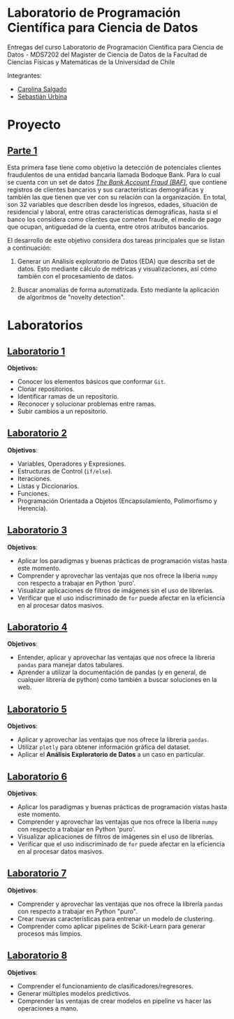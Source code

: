 # Laboratorio de Programación Científica para Ciencia de Datos

Entregas del curso Laboratorio de Programación Científica para Ciencia de Datos - MDS7202 del Magister de Ciencia de Datos de la Facultad de Ciencias Físicas y Matemáticas de la Universidad de Chile

Integrantes:
- [Carolina Salgado](https://github.com/carolinasalgadop)
- [Sebastián Urbina](https://github.com/SebasUrbina)

# Proyecto

## [Parte 1](https://github.com/SebasUrbina/MDS7202/blob/main/Proyecto/Proyecto.ipynb)
Esta primera fase tiene como objetivo la detección de potenciales clientes fraudulentos de una entidad bancaria llamada Bodoque Bank. Para lo cual se cuenta con un set de datos [_The Bank Account Fraud (BAF)_](https://www.kaggle.com/datasets/sgpjesus/bank-account-fraud-dataset-neurips-2022), que contiene registros de clientes bancarios y sus características demográficas y también las que tienen que ver con su relación con la organización. En total, son 32 variables que describen desde los ingresos, edades, situación de residencial y laboral, entre otras características demográficas, hasta si el banco los considera como clientes que cometen fraude, el medio de pago que ocupan, antiguedad de la cuenta, entre otros atributos bancarios.

El desarrollo de este objetivo considera dos tareas principales que se listan a continuación:

1. Generar un Análisis exploratorio de Datos (EDA) que describa set de datos. Esto mediante cálculo de métricas y visualizaciones, así cómo también con el procesamiento de datos.

2. Buscar anomalías de forma automatizada. Esto mediante la aplicación de algoritmos de "novelty detection".


# Laboratorios

## [Laboratorio 1](https://github.com/SebasUrbina/MDS7202/blob/main/Laboratorios/Laboratorio%201/Laboratorio_1.ipynb)

**Objetivos:**
- Conocer los elementos básicos que conformar `Git`.
- Clonar repositorios.
- Identificar ramas de un repositorio.
- Reconocer y solucionar problemas entre ramas.
- Subir cambios a un repositorio.

## [Laboratorio 2](https://github.com/SebasUrbina/MDS7202/blob/main/Laboratorios/Laboratorio%202/Laboratorio_2.ipynb)

**Objetivos**:
- Variables, Operadores y Expresiones.
- Estructuras de Control (`if/else`).
- Iteraciones.
- Listas y Diccionarios.
- Funciones.
- Programación Orientada a Objetos (Encapsulamiento, Polimorfismo y Herencia).

## [Laboratorio 3](https://github.com/SebasUrbina/MDS7202/blob/main/Laboratorios/Laboratorio%203/Laboratorio_3.ipynb)

**Objetivos**:
- Aplicar los paradigmas y buenas prácticas de programación vistas hasta este momento.
- Comprender y aprovechar las ventajas que nos ofrece la liberia `numpy` con respecto a trabajar en Python 'puro'.
- Visualizar aplicaciones de filtros de imágenes sin el uso de librerías.
- Verificar que el uso indiscriminado de `for` puede afectar en la eficiencia en al procesar datos masivos.

## [Laboratorio 4](https://github.com/SebasUrbina/MDS7202/blob/main/Laboratorios/Laboratorio%204/Laboratorio_4.ipynb)

**Objetivos**:
- Entender, aplicar y aprovechar las ventajas que nos ofrece la libreria `pandas` para manejar datos tabulares.
- Aprender a utilizar la documentación de pandas (y en general, de cualquier librería de python) como también a buscar soluciones en la web.

## [Laboratorio 5](https://github.com/SebasUrbina/MDS7202/blob/main/Laboratorios/Laboratorio%205/Laboratorio_5.ipynb)

**Objetivos**:
- Aplicar y aprovechar las ventajas que nos ofrece la libreria `pandas`.
- Utilizar `plotly` para obtener información gráfica del dataset.
- Aplicar el **Análisis Exploratorio de Datos** a un caso en particular.

## [Laboratorio 6](https://github.com/SebasUrbina/MDS7202/blob/main/Laboratorios/Laboratorio%206/Laboratorio_6.ipynb)

**Objetivos**:
- Aplicar los paradigmas y buenas prácticas de programación vistas hasta este momento.
- Comprender y aprovechar las ventajas que nos ofrece la liberia `numpy` con respecto a trabajar en Python 'puro'.
- Visualizar aplicaciones de filtros de imágenes sin el uso de librerías.
- Verificar que el uso indiscriminado de `for` puede afectar en la eficiencia en al procesar datos masivos.

## [Laboratorio 7](https://github.com/SebasUrbina/MDS7202/blob/main/Laboratorios/Laboratorio%207/Laboratorio_7.ipynb)

**Objetivos**:
- Comprender y aprovechar las ventajas que nos ofrece la librería `pandas` con respecto a trabajar en Python "puro".
- Crear nuevas características para entrenar un modelo de clustering.
- Comprender como aplicar pipelines de Scikit-Learn para generar procesos más limpios.

## [Laboratorio 8](https://github.com/SebasUrbina/MDS7202/blob/main/Laboratorios/Laboratorio%208/Laboratorio_8.ipynb)

**Objetivos**:
- Comprender el funcionamiento de clasificadores/regresores.
- Generar múltiples modelos predictivos.
- Comprender las ventajas de crear modelos en pipeline vs hacer las operaciones a mano.



